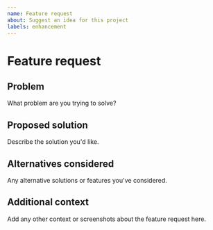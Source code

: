 ```yaml
---
name: Feature request
about: Suggest an idea for this project
labels: enhancement
---
```


# Feature request

## Problem

What problem are you trying to solve?

## Proposed solution

Describe the solution you'd like.

## Alternatives considered

Any alternative solutions or features you've considered.

## Additional context

Add any other context or screenshots about the feature request here.
